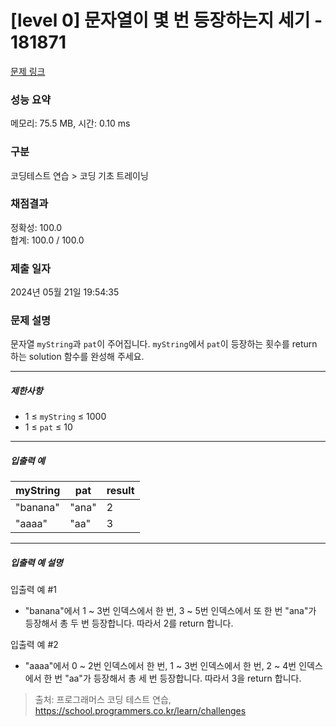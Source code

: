 # [level 0] 문자열이 몇 번 등장하는지 세기 - 181871 

[문제 링크](https://school.programmers.co.kr/learn/courses/30/lessons/181871) 

### 성능 요약

메모리: 75.5 MB, 시간: 0.10 ms

### 구분

코딩테스트 연습 > 코딩 기초 트레이닝

### 채점결과

정확성: 100.0<br/>합계: 100.0 / 100.0

### 제출 일자

2024년 05월 21일 19:54:35

### 문제 설명

<p>문자열 <code>myString</code>과 <code>pat</code>이 주어집니다. <code>myString</code>에서 <code>pat</code>이 등장하는 횟수를 return 하는 solution 함수를 완성해 주세요.</p>

<hr>

<h5>제한사항</h5>

<ul>
<li>1 ≤ <code>myString</code> ≤ 1000</li>
<li>1 ≤ <code>pat</code> ≤ 10</li>
</ul>

<hr>

<h5>입출력 예</h5>
<table class="table">
        <thead><tr>
<th>myString</th>
<th>pat</th>
<th>result</th>
</tr>
</thead>
        <tbody><tr>
<td>"banana"</td>
<td>"ana"</td>
<td>2</td>
</tr>
<tr>
<td>"aaaa"</td>
<td>"aa"</td>
<td>3</td>
</tr>
</tbody>
      </table>
<hr>

<h5>입출력 예 설명</h5>

<p>입출력 예 #1</p>

<ul>
<li>"banana"에서 1 ~ 3번 인덱스에서 한 번, 3 ~ 5번 인덱스에서 또 한 번 "ana"가 등장해서 총 두 번 등장합니다. 따라서 2를 return 합니다.</li>
</ul>

<p>입출력 예 #2</p>

<ul>
<li>"aaaa"에서 0 ~ 2번 인덱스에서 한 번, 1 ~ 3번 인덱스에서 한 번, 2 ~ 4번 인덱스에서 한 번 "aa"가 등장해서 총 세 번 등장합니다. 따라서 3을 return 합니다.</li>
</ul>


> 출처: 프로그래머스 코딩 테스트 연습, https://school.programmers.co.kr/learn/challenges
